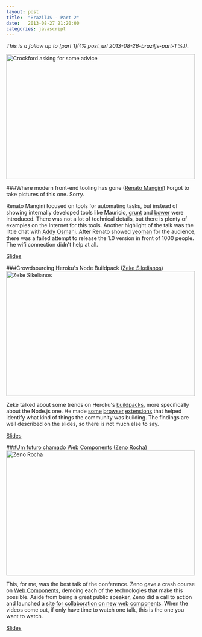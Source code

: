 ```yaml
---
layout: post
title:  "BrazilJS - Part 2"
date:   2013-08-27 21:20:00
categories: javascript
---
```


_This is a follow up to [part 1]({% post_url 2013-08-26-braziljs-part-1 %})._

<a href="http://www.flickr.com/photos/96377435@N08/9608916671/" title="Crockford asking for some advice"><img src="http://farm8.staticflickr.com/7338/9608916671_47680e6cd3.jpg" width="500" height="331" alt="Crockford asking for some advice"></a>

###Where modern front-end tooling has gone ([Renato Mangini](https://twitter.com/renatomangini))
Forgot to take pictures of this one. Sorry.

Renato Mangini focused on tools for automating tasks, but instead of showing internally developed tools like Mauricio, [grunt](http://gruntjs.com) and [bower](http://bower.io/) were introduced. There was not a lot of technical details, but there is plenty of examples on the Internet for this tools. Another highlight of the talk was the little chat with [Addy Osmani](https://twitter.com/addyosmani). After Renato showed [yeoman](http://yeoman.io/) for the audience, there was a failed attempt to release the 1.0 version in front of 1000 people. The wifi connection didn't help at all.

[Slides](http://talks.renatomangini.com/2013/braziljs/index.html)

###Crowdsourcing Heroku's Node Buildpack ([Zeke Sikelianos](https://twitter.com/zeke))
<a href="http://www.flickr.com/photos/96377435@N08/9601143303/" title="Zeke Sikelianos"><img src="http://farm8.staticflickr.com/7354/9601143303_cef7a411f6.jpg" width="500" height="331" alt="Zeke Sikelianos"></a>

Zeke talked about some trends on Heroku's [buildpacks](https://devcenter.heroku.com/articles/buildpacks), more specifically about the Node.js one. He made [some](https://github.com/defunkt/dotjs) [browser](https://github.com/zeke/forkie) [extensions](https://github.com/zeke/npm-hub) that helped identify what kind of things the community was building. The findings are well described on the slides, so there is not much else to say.

[Slides](http://ba2.herokuapp.com/)

###Um futuro chamado Web Components ([Zeno Rocha](https://twitter.com/zenorocha))
<a href="http://www.flickr.com/photos/96377435@N08/9604379400/" title="Zeno Rocha"><img src="http://farm4.staticflickr.com/3809/9604379400_60dd74a126.jpg" width="500" height="331" alt="Zeno Rocha"></a>

This, for me, was the best talk of the conference. Zeno gave a crash course on [Web Components](https://dvcs.w3.org/hg/webcomponents/raw-file/tip/explainer/index.html), demoing each of the technologies that make this possible. Aside from being a great public speaker, Zeno did a call to action and launched a [site for collaboration on new web components](http://customelements.io). When the videos come out, if only have time to watch one talk, this is the one you want to watch.

[Slides](https://speakerdeck.com/zenorocha/um-futuro-chamado-web-components)
